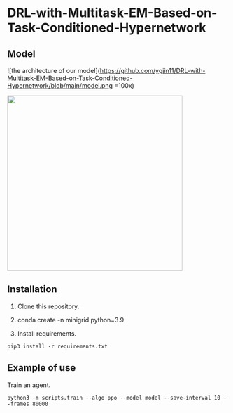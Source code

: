 # DRL-with-Multitask-EM-Based-on-Task-Conditioned-Hypernetwork

## Model
![the architecture of our model](https://github.com/ygjin11/DRL-with-Multitask-EM-Based-on-Task-Conditioned-Hypernetwork/blob/main/model.png =100x)

<img src=https://github.com/ygjin11/DRL-with-Multitask-EM-Based-on-Task-Conditioned-Hypernetwork/blob/main/model.png
 width="400px" />

## Installation

1. Clone this repository.

2. conda create -n minigrid python=3.9

3.  Install requirements.
```
pip3 install -r requirements.txt
```


## Example of use

Train an agent.
```
python3 -m scripts.train --algo ppo --model model --save-interval 10 --frames 80000
```


